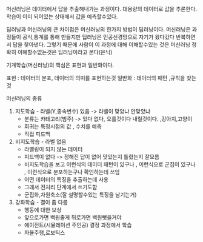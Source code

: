 
머신러닝은 데이터에서 답을 추출해내가는 과정이다.
대용량의 데이터로 값을 추론한다.
학습이 이미 되어있는 상태에서 값을 예측할수있다.

딥러닝과 머신러닝의 큰 차이점은
머신러닝의 한가지 방법이 딥러닝이다.
머신러닝은 과정들이 공식,통계를 통해 만들지만
딥러닝은 인공신경망으로 자기가 왔다갔다 반복하면서 답을 찾아낸다.
그렇기 때문에 사람이 이 과정에 대해 이해할수있는 것은 머신러닝
정확히 이해할수없는것은 딥러닝이라고 본다(은닉)


기계학습(머신러닝)의 핵심은 표현과 일반화이다.

표현 : 데이터의 분포, 데이터의 의미를 표현하는것
일반화 : 데이터의 패턴 ,규칙을 찾는것

머신러닝의 종류
1. 지도학습 - 라벨(Y,종속변수) 있음 -> 라벨이 맞았냐 안맞았냐
	- 분류는 카테고리(범주) -> 있다 없다, 오를것이다 내릴것이다. ,강아지,고양이 
	- 회귀는 특정시점의 값 , 수치를 예측
	- 직접 피드백
1. 비지도학습 - 라벨 없음
	- 라벨링이 되지 않는 데이터 
	- 피드백이 없다 -> 정해진 답이 없어 맞았는지 틀렸는지 잘모름
	- 비지도학습을 보고 이런식의 데이터 패턴이 있구나 , 이런식으로 군집이 있구나 , 이런식으로 분포하는구나 확인하는데 쓰임
	- 어떤 데이터의 특징을 추출하는데 사용
	- 그래서 전처리 단계에서 쓰기도함
	- 군집화,차원축소(잘 설명할수있는 특징을 남기는거)
1. 강화학습 - 결이  좀 다름
	- 행동에 대한 보상 
	- 앞으로가면 백원줄게 뒤로가면 백원뺏을거야
	- 에이전트(시뮬레이션 주인공) 결정 과정에서 학습
	- 자율주행,로보틱스